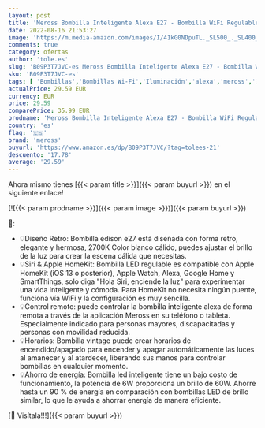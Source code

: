 ```yaml
---
layout: post
title: 'Meross Bombilla Inteligente Alexa E27 - Bombilla WiFi Regulable Vintage Edison 6W Equivalente a 60W Hue White Compatible con HomeKit Siri  Alexa  Google Assistant y SmartThings  Paquete 2'
date: 2022-08-16 21:53:27
image: 'https://m.media-amazon.com/images/I/41kG0NDpuTL._SL500_._SL400_.jpg'
comments: true
category: ofertas
author: 'tole.es'
slug: 'B09P3T7JVC-es Meross Bombilla Inteligente Alexa E27 - Bombilla WiFi...'
sku: 'B09P3T7JVC-es'
tags: [ 'Bombillas','Bombillas Wi-Fi','Iluminación','alexa','meross','🇪🇸', ]
actualPrice: 29.59 EUR
currency: EUR
price: 29.59
comparePrice: 35.99 EUR
prodname: 'Meross Bombilla Inteligente Alexa E27 - Bombilla WiFi Regulable Vintage Edison 6W Equivalente a 60W Hue White Compatible con HomeKit Siri  Alexa  Google Assistant y SmartThings  Paquete 2'
country: 'es'
flag: '🇪🇸'
brand: 'meross'
buyurl: 'https://www.amazon.es/dp/B09P3T7JVC/?tag=tolees-21'
descuento: '17.78'
average: '29.59'
---
```


Ahora mismo tienes [{{< param title >}}]({{< param buyurl >}}) en el siguiente enlace!

[![{{< param prodname >}}]({{< param image >}})]({{< param buyurl >}})

🔎:

- 💡Diseño Retro: Bombilla edison e27 está diseñada con forma retro, elegante y hermosa, 2700K Color blanco cálido, puedes ajustar el brillo de la luz para crear la escena cálida que necesitas.
- 💡Siri & Apple HomeKit: Bombilla LED regulable es compatible con Apple HomeKit (iOS 13 o posterior), Apple Watch, Alexa, Google Home y SmartThings, solo diga "Hola Siri, enciende la luz" para experimentar una vida inteligente y cómoda. Para HomeKit no necesita ningún puente, funciona vía WiFi y la configuración es muy sencilla.
- 💡Control remoto: puede controlar la bombilla inteligente alexa de forma remota a través de la aplicación Meross en su teléfono o tableta. Especialmente indicado para personas mayores, discapacitadas y personas con movilidad reducida.
- 💡Horarios: Bombilla vintage puede crear horarios de encendido/apagado para encender y apagar automáticamente las luces al amanecer y al atardecer, liberando sus manos para controlar bombillas en cualquier momento.
- 💡Ahorro de energía: Bombilla led inteligente tiene un bajo costo de funcionamiento, la potencia de 6W proporciona un brillo de 60W. Ahorre hasta un 90 % de energía en comparación con bombillas LED de brillo similar, lo que le ayuda a ahorrar energía de manera eficiente.

[🛒 Visítala!!!]({{< param buyurl >}})

